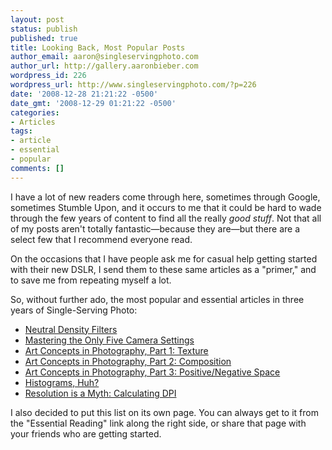 ```yaml
---
layout: post
status: publish
published: true
title: Looking Back, Most Popular Posts
author_email: aaron@singleservingphoto.com
author_url: http://gallery.aaronbieber.com
wordpress_id: 226
wordpress_url: http://www.singleservingphoto.com/?p=226
date: '2008-12-28 21:21:22 -0500'
date_gmt: '2008-12-29 01:21:22 -0500'
categories:
- Articles
tags:
- article
- essential
- popular
comments: []
---
```

I have a lot of new readers come through here, sometimes through Google,
sometimes Stumble Upon, and it occurs to me that it could be hard to
wade through the few years of content to find all the really _good
stuff_. Not that all of my posts aren't totally fantastic—because they
are—but there are a select few that I recommend everyone read.

On the occasions that I have people ask me for casual help getting
started with their new DSLR, I send them to these same articles as a
"primer," and to save me from repeating myself a lot.

So, without further ado, the most popular and essential articles in
three years of Single-Serving Photo:

* [Neutral Density
Filters](/articles/2008/02/21/neutral-density-filters/)
 * [Mastering the Only Five Camera
Settings](/articles/2008/06/30/mastering-the-only-five-camera-settings/)
 * [Art Concepts in Photography, Part 1:
Texture](/articles/2007/08/02/art-concepts-in-photography-part-1-texture/)
 * [Art Concepts in Photography, Part 2:
Composition](/articles/2007/08/26/art-concepts-in-photography-part-2-composition/)
 * [Art Concepts in Photography, Part 3: Positive/Negative
Space](/articles/2007/09/08/art-concepts-in-photography-part-3-positivenegative-space/)
 * [Histograms,
Huh?](/articles/2007/06/03/histograms-huh/)
 * [Resolution is a Myth: Calculating
DPI](/articles/2007/07/06/resolution-is-a-myth-calculating-dpi/)

I also decided to put this list on its own page. You can always get to
it from the "Essential Reading" link along the right side, or share that
page with your friends who are getting started.
